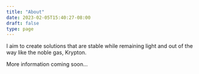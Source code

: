 ```yaml
---
title: "About"
date: 2023-02-05T15:40:27-08:00
draft: false
type: page
---
```


I aim to create solutions that are stable while remaining light and out of the way like the noble gas, Krypton.

More information coming soon...
